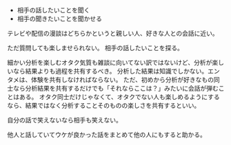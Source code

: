 - 相手の話したいことを聞く
- 相手の聞きたいことを聞かせる

テレビや配信の漫談はどちらかというと親しい人、好きな人との会話に近い。

ただ質問しても楽しませられない。
相手の話したいことを探る。

細かい分析を楽しむオタク気質も雑談に向いてない訳ではないけど、分析が楽しいなら結果よりも過程を共有するべき。
分析した結果は知識でしかない。エンタメは、体験を共有しなければならない。
ただ、初めから分析が好きなもの同士なら分析結果を共有するだけでも「それならここは？」みたいに会話が弾むことはある。
オタク同士だけじゃなくて、オタクでない人も楽しめるようにするなら、結果ではなく分析することそのものの楽しさを共有するといい。

自分の話で笑えないなら相手も笑えない。

他人と話していてウケが良かった話をまとめて他の人にもすると助かる。
